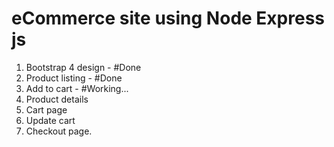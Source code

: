 # eCommerce site using Node Express js

1. Bootstrap 4 design - #Done
2. Product listing - #Done
3. Add to cart - #Working...
4. Product details
5. Cart page
6. Update cart
7. Checkout page.
